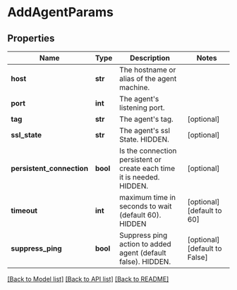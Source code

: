 # AddAgentParams

## Properties
Name | Type | Description | Notes
------------ | ------------- | ------------- | -------------
**host** | **str** | The hostname or alias of the agent machine. | 
**port** | **int** | The agent&#39;s listening port. | 
**tag** | **str** | The agent&#39;s tag. | [optional] 
**ssl_state** | **str** | The agent&#39;s ssl State. HIDDEN. | [optional] 
**persistent_connection** | **bool** | Is the connection persistent or create each time it is needed. HIDDEN. | [optional] 
**timeout** | **int** | maximum time in seconds to wait (default 60). HIDDEN | [optional] [default to 60]
**suppress_ping** | **bool** | Suppress ping action to added agent (default false). HIDDEN. | [optional] [default to False]

[[Back to Model list]](../README.md#documentation-for-models) [[Back to API list]](../README.md#documentation-for-api-endpoints) [[Back to README]](../README.md)


